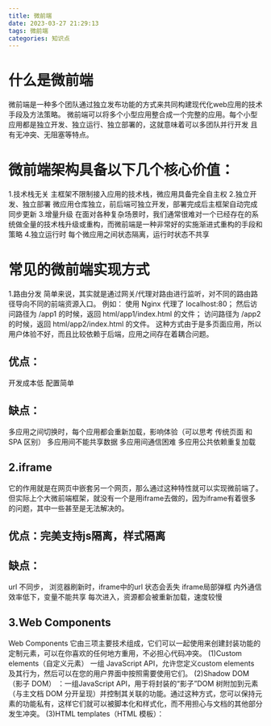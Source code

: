 ```yaml
---
title: 微前端
date: 2023-03-27 21:29:13
tags: 微前端
categories: 知识点
---
```

# 什么是微前端
微前端是一种多个团队通过独立发布功能的方式来共同构建现代化web应用的技术手段及方法策略。
微前端可以将多个小型应用整合成一个完整的应用。每个小型应用都是独立开发、独立运行、独立部署的，这就意味着可以多团队并行开发 且有无冲突、无阻塞等特点。
# 微前端架构具备以下几个核心价值：
1.技术栈无关
主框架不限制接入应用的技术栈，微应用具备完全自主权
2.独立开发、独立部署
微应用仓库独立，前后端可独立开发，部署完成后主框架自动完成同步更新
3.增量升级
在面对各种复杂场景时，我们通常很难对一个已经存在的系统做全量的技术栈升级或重构，而微前端是一种非常好的实施渐进式重构的手段和策略
4.独立运行时
每个微应用之间状态隔离，运行时状态不共享
# 常见的微前端实现方式
1.路由分发
简单来说，其实就是通过网关/代理对路由进行监听，对不同的路由路径导向不同的前端资源入口。
例如：
使用 Nginx 代理了 localhost:80；
然后访问路径为 /app1 的时候，返回 html/app1/index.html 的文件；
访问路径为 /app2 的时候，返回 html/app2/index.html 的文件。
这种方式由于是多页面应用，所以用户体验不好，而且比较依赖于后端，应用之间存在着耦合问题。
## 优点：
开发成本低
配置简单
## 缺点：
多应用之间切换时，每个应用都会重新加载，影响体验（可以思考 传统页面 和 SPA 区别）
多应用间不能共享数据
多应用间通信困难
多应用公共依赖重复加载

## 2.iframe
它的作用就是在网页中嵌套另一个网页，那么通过这种特性就可以实现微前端了。
但实际上个大微前端框架，就没有一个是用iframe去做的，因为iframe有着很多的问题，其中一些甚至是无法解决的。
## 优点：完美支持js隔离，样式隔离
## 缺点：
url 不同步， 浏览器刷新时，iframe中的url 状态会丢失
iframe局部弹框
内外通信效率低下，变量不能共享
每次进入，资源都会被重新加载，速度较慢
## 3.Web Components
Web Components 它由三项主要技术组成，它们可以一起使用来创建封装功能的定制元素，可以在你喜欢的任何地方重用，不必担心代码冲突。
(1)Custom elements（自定义元素） 一组 JavaScript API，允许您定义custom elements 及其行为，然后可以在您的用户界面中按照需要使用它们。
(2)Shadow DOM（影子 DOM） ：一组JavaScript API，用于将封装的“影子”DOM 树附加到元素（与主文档 DOM 分开呈现）并控制其关联的功能。通过这种方式，您可以保持元素的功能私有，这样它们就可以被脚本化和样式化，而不用担心与文档的其他部分发生冲突。
(3)HTML templates（HTML 模板）： <template> 和 <slot> 元素使您可以编写不在呈现页面中显示的标记模板。然后它们可以作为自定义元素结构的基础被多次重用。
## 优点：
每个服务拥有独立的脚本和样式
## 缺点：
改造成本大
各个浏览器兼容不友好
多应用公共依赖重复加载
## 4.single-SPA
single-spa 提供了一种基于路由的基座化的微前端方案，它将应用分为两类：基座应用和子应用。其中，子应用对应前面我们讲到的需要聚合的应用，基座应用是另外一个单独的应用，用于聚合子应用。在基座应用中，我们会维护一个路由注册表 - 每个路由对应一个子应用。基座应用启动以后，当我们切换路由时，如果是一个新的子应用，会动态获取子应用的 js 脚本，然后执行脚本并渲染出相应的页面；如果是一个已经访问过的子应用，那么就会从基座应用的缓存中获取已经缓存的子应用，激活子应用并渲染出对应的页面。
## 优点：
良好的体验，多服务切换如同单体SPA
具备服务的生命周期
共享数据
兼容不同技术栈运行
## 缺点：
多应用间，无多应用沙箱机制
多应用间，样式命名不慎会导致冲突
js entry 导致子服务和基座强耦合
## 5.qiankun
乾坤是 @kuitos 大佬开发的，阿里出品。目前来说，是最完美的微前端解决方案，也是start最多的。
其代码写的很漂亮，建议大家去阅读，学习。
## 优点：
基于single-SPA封装，开箱即用
技术无关，多技术栈可以共存
html entry接入，解耦基座和子服务
样式隔离
js沙箱机制
资源预加载
提供全局错误机制
提供跨服务通信机制
提供服务的生命周期
脱离基座，单个服务降级运行策略处理
## 缺点：
共享运行时缓存支持
不兼容ie系列 
# 现有市面框架
1.single-spa 将多个单页面应用聚合为一个整体应用的JavaScript 微前端框架
2.qiankun 蚂蚁金服，在 single-spa 的基础上封装
3.MicroApp 京东，一款基于WebComponent的思想，轻量、高效、功能强大的微前端框架
4.无界 腾讯无界微前端方案基于 WebComponent 容器 + iframe 沙箱
5.EMP YY语音，基于Webpack5 Module Federation 除了具备微前端的能力外，还实现了跨应用状态共享、跨框架组件调用的能力
6.icestark 阿里出品，是一个面向大型系统的微前端解决方案
7.garfish 字节跳动
8.magic-microservices 一款基于 Web Components 的轻量级的微前端工厂函数
# 相关
微前端架构旨在解决单体应用在一个相对长的时间跨度下，由于参与的人员、团队的增多、变迁，从一个普通应用演变成一个巨石应用(Frontend Monolith)后，随之而来的应用不可维护的问题。这类问题在企业级 Web 应用中尤其常见。
更多关于微前端的相关介绍，推荐大家可以去看这几篇文章：
Micro Frontends [https://micro-frontends.org/]
Micro Frontends from martinfowler.com [https://martinfowler.com/articles/micro-frontends.html]